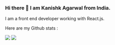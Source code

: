 ### Hi there 👋 I am Kanishk Agarwal from India.

I am a front end developer working with React.js.


Here are my Github stats :

<img src="https://github-readme-stats.vercel.app/api?username=kanishkagarwal6101&show_icons=true&theme=tokyonight)]">
<img src="https://github-readme-stats.vercel.app/api/top-langs/?username=kanishkagarwal6101&show_icons=true&theme=tokyonight)]">
